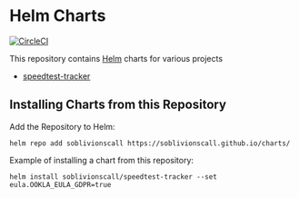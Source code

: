 # Helm Charts

[![CircleCI](https://circleci.com/gh/sOblivionsCall/charts/tree/main.svg?style=shield)](https://circleci.com/gh/sOblivionsCall/charts/tree/main)

This repository contains [Helm](https://helm.sh) charts for various projects

* [speedtest-tracker](speedtest-tracker/)

## Installing Charts from this Repository

Add the Repository to Helm:

    helm repo add soblivionscall https://soblivionscall.github.io/charts/

Example of installing a chart from this repository:

    helm install soblivionscall/speedtest-tracker --set eula.OOKLA_EULA_GDPR=true
